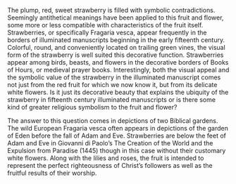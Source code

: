 The plump, red, sweet strawberry is filled with symbolic contradictions. Seemingly antithetical meanings have been applied to this fruit and flower, some more or less compatible with characteristics of the fruit itself. Strawberries, or specifically Fragaria vesca, appear frequently in the borders of illuminated manuscripts beginning in the early fifteenth century.  Colorful, round, and conveniently located on trailing green vines, the visual form of the strawberry is well suited this decorative function. Strawberries appear among birds, beasts, and flowers in the decorative borders of Books of Hours, or medieval prayer books. Interestingly, both the visual appeal and the symbolic value of the strawberry in the illuminated manuscript comes not just from the red fruit for which we now know it, but from its delicate white flowers. Is it just its decorative beauty that explains the ubiquity of the strawberry in fifteenth century illuminated manuscripts or is there some kind of greater religious symbolism to the fruit and flower?
<param ve-image
	   src="gh:SophiadKamps/plant-humanities-summer-program/main/strawberry/Master_of_the_First_Prayerbook_of_Maximillian_-_Hours_of_Queen_Isabella_the_Catholic,_Queen_of_Spain-_Fol._102v_-_1963.256.102.b_-_Cleveland_Museum_of_Art.jpg"
	   caption="Master of the First Prayerbook of Maximillian, *Hours of Queen Isabella the Catholic, Queen of Spain: Fol. 102v*, c. 1500, Cleveland Museum of Art">
<param ve-image
	   src="gh:SophiadKamps/plant-humanities-summer-program/main/strawberry/NYPL MS. MA 156 fol. 35r.jpeg"
	   caption="Book of Hours, 1400-1499, French, NYPL MA 156.">

The answer to this question comes in depictions of two Biblical gardens. The wild European Fragaria vesca often appears in depictions of the garden of Eden before the fall of Adam and Eve. Strawberries are below the feet of Adam and Eve in Giovanni di Paolo’s The Creation of the World and the Expulsion from Paradise (1445) though in this case without their customary white flowers. Along with the lilies and roses, the fruit is intended to represent the perfect righteousness of Christ’s followers as well as the fruitful results of their worship.
<param ve-image
	   src="gh:SophiadKamps/plant-humanities-summer-program/main/strawberry/di paolo.jpg"
	   caption="Giovanni di Paolo, *The Creation of the World and the Expulsion from Paradise*, 1445, Metropolitan Museum of Art.">
<param ve-image
	   src="gh:SophiadKamps/plant-humanities-summer-program/main/strawberry/di paolo detail.png"
	   caption="detail from Giovanni di Paolo, *The Creation of the World and the Expulsion from Paradise*, 1445, Metropolitan Museum of Art.">
																										  